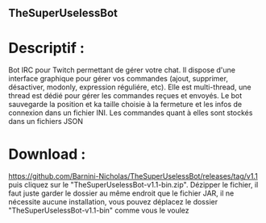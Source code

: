 ## TheSuperUselessBot


# Descriptif :

Bot IRC pour Twitch permettant de gérer votre chat.
Il dispose d'une interface graphique pour gérer vos commandes (ajout, supprimer, désactiver, modonly, expression réguliére, etc).
Elle est multi-thread, une thread est dédié pour gérer les commandes reçues et envoyés. 
Le bot sauvegarde la position et ka taille choisie à la fermeture et les infos de connexion dans un fichier INI. Les commandes quant à elles sont stockés dans un fichiers JSON


# Download :

https://github.com/Barnini-Nicholas/TheSuperUselessBot/releases/tag/v1.1 puis cliquez sur le "TheSuperUselessBot-v1.1-bin.zip".
Dézipper le fichier, il faut juste garder le dossier au même endroit que le fichier JAR, il ne nécessite aucune installation, vous pouvez déplacez le dossier "TheSuperUselessBot-v1.1-bin" comme vous le voulez 
